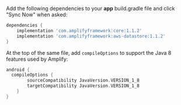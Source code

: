Add the following dependencies to your **app** build.gradle file and click "Sync Now" when asked:

```groovy
dependencies {
    implementation 'com.amplifyframework:core:1.1.2'
    implementation 'com.amplifyframework:aws-datastore:1.1.2'
}
```

At the top of the same file, add `compileOptions` to support the Java 8 features used by Amplify:

```groovy
android {
  compileOptions {
        sourceCompatibility JavaVersion.VERSION_1_8
        targetCompatibility JavaVersion.VERSION_1_8
    }
}
```
